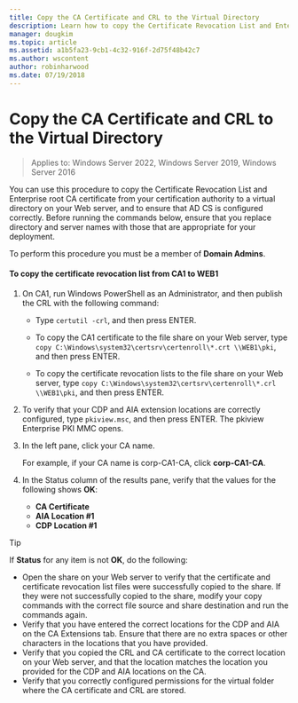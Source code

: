```yaml
---
title: Copy the CA Certificate and CRL to the Virtual Directory
description: Learn how to copy the Certificate Revocation List and Enterprise root CA certificate from your certification authority to a virtual directory on your Web server, and to ensure that AD CS is configured correctly.
manager: dougkim
ms.topic: article
ms.assetid: a1b5fa23-9cb1-4c32-916f-2d75f48b42c7
ms.author: wscontent
author: robinharwood
ms.date: 07/19/2018
---
```

# Copy the CA Certificate and CRL to the Virtual Directory

>Applies to: Windows Server 2022, Windows Server 2019, Windows Server 2016

You can use this procedure to copy the Certificate Revocation List and Enterprise root CA certificate from your certification authority to a virtual directory on your Web server, and to ensure that AD CS is configured correctly. Before running the commands below, ensure that you replace directory and server names with those that are appropriate for your deployment.

To perform this procedure you must be a member of **Domain Admins**.

#### To copy the certificate revocation list from CA1 to WEB1

1.  On CA1, run Windows PowerShell as an Administrator, and then publish the CRL with the following command:

    - Type `certutil -crl`, and then press ENTER.

    - To copy the CA1 certificate to the file share on your Web server, type `copy C:\Windows\system32\certsrv\certenroll\*.crt \\WEB1\pki`, and then press ENTER.

    - To copy the certificate revocation lists to the file share on your Web server, type `copy C:\Windows\system32\certsrv\certenroll\*.crl \\WEB1\pki`, and then press ENTER.

2.  To verify that your CDP and AIA extension locations are correctly configured, type `pkiview.msc`, and then press ENTER. The pkiview Enterprise PKI MMC opens.

3.  In the left pane, click your CA name.<p>For example, if your CA name is corp-CA1-CA, click **corp-CA1-CA**.

4. In the Status column of the results pane, verify that the values for the following shows **OK**:

    - **CA Certificate**
    - **AIA Location #1**
    - **CDP Location #1**


> [!TIP]
> If **Status** for any item is not **OK**, do the following:
> -   Open the share on your Web server to verify that the certificate and certificate revocation list files were successfully copied to the share. If they were not successfully copied to the share, modify your copy commands with the correct file source and share destination and run the commands again.
> -   Verify that you have entered the correct locations for the CDP and AIA on the CA Extensions tab. Ensure that there are no extra spaces or other characters in the locations that you have provided.
> -   Verify that you copied the CRL and CA certificate to the correct location on your Web server, and that the location matches the location you provided for the CDP and AIA locations on the CA.
> -   Verify that you correctly configured permissions for the virtual folder where the CA certificate and CRL are stored.



